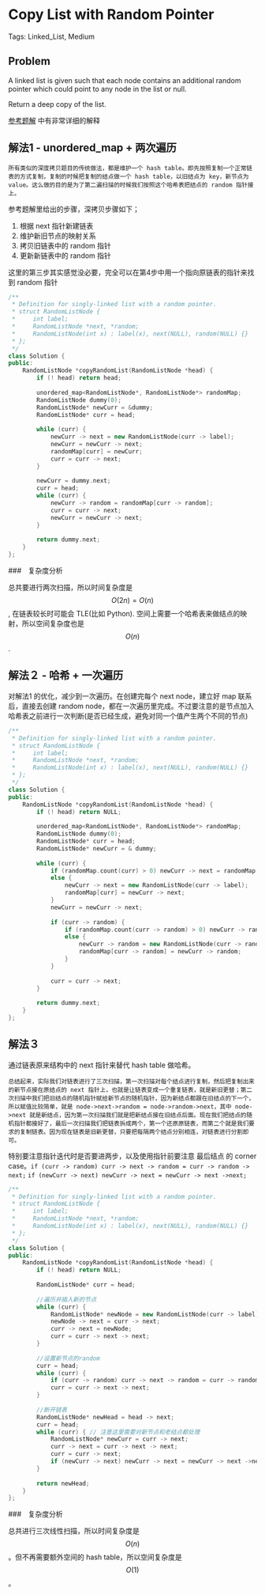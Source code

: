 # Copy List with Random Pointer

Tags: Linked_List, Medium

## Problem

A linked list is given such that each node contains an additional random pointer which could point to any node in the list or null.

Return a deep copy of the list.

[参考题解](https://algorithm.yuanbin.me/zh-hans/linked_list/copy_list_with_random_pointer.html) 中有非常详细的解释

## 解法1 - unordered_map + 两次遍历

`所有类似的深度拷贝题目的传统做法，都是维护一个 hash table。即先按照复制一个正常链表的方式复制，复制的时候把复制的结点做一个 hash table，以旧结点为 key，新节点为 value。这么做的目的是为了第二遍扫描的时候我们按照这个哈希表把结点的 random 指针接上。`

参考题解里给出的步骤，深拷贝步骤如下；
1. 根据 next 指针新建链表
2. 维护新旧节点的映射关系
3. 拷贝旧链表中的 random 指针
4. 更新新链表中的 random 指针

这里的第三步其实感觉没必要，完全可以在第4步中用一个指向原链表的指针来找到 random 指针

```cpp
/**
 * Definition for singly-linked list with a random pointer.
 * struct RandomListNode {
 *     int label;
 *     RandomListNode *next, *random;
 *     RandomListNode(int x) : label(x), next(NULL), random(NULL) {}
 * };
 */
class Solution {
public:
    RandomListNode *copyRandomList(RandomListNode *head) {
        if (! head) return head;
        
        unordered_map<RandomListNode*, RandomListNode*> randomMap;
        RandomListNode dummy(0);
        RandomListNode* newCurr = &dummy;
        RandomListNode* curr = head;
        
        while (curr) {
            newCurr -> next = new RandomListNode(curr -> label);
            newCurr = newCurr -> next;
            randomMap[curr] = newCurr;
            curr = curr -> next;
        }
        
        newCurr = dummy.next;
        curr = head;
        while (curr) {
            newCurr -> random = randomMap[curr -> random];
            curr = curr -> next;
            newCurr = newCurr -> next;
        }
        
        return dummy.next;
    }
};
```

###　复杂度分析

总共要进行两次扫描，所以时间复杂度是 $$O(2n)=O(n)$$, 在链表较长时可能会 TLE(比如 Python). 空间上需要一个哈希表来做结点的映射，所以空间复杂度也是 $$O(n)$$.

## 解法２ - 哈希 + 一次遍历

对解法1 的优化，减少到一次遍历。在创建完每个 next node，建立好 map 联系后，直接去创建 random node，都在一次遍历里完成。不过要注意的是节点加入哈希表之前进行一次判断(是否已经生成，避免对同一个值产生两个不同的节点)

```cpp
/**
 * Definition for singly-linked list with a random pointer.
 * struct RandomListNode {
 *     int label;
 *     RandomListNode *next, *random;
 *     RandomListNode(int x) : label(x), next(NULL), random(NULL) {}
 * };
 */
class Solution {
public:
    RandomListNode *copyRandomList(RandomListNode *head) {
        if (! head) return NULL;
        
        unordered_map<RandomListNode*, RandomListNode*> randomMap;
        RandomListNode dummy(0);
        RandomListNode* curr = head;
        RandomListNode* newCurr = & dummy;
        
        while (curr) {
            if (randomMap.count(curr) > 0) newCurr -> next = randomMap[curr];
            else {
                newCurr -> next = new RandomListNode(curr -> label);
                randomMap[curr] = newCurr -> next;
            }
            newCurr = newCurr -> next;
            
            if (curr -> random) {
                if (randomMap.count(curr -> random) > 0) newCurr -> random = randomMap[curr -> random];
                else {
                    newCurr -> random = new RandomListNode(curr -> random -> label);
                    randomMap[curr -> random] = newCurr -> random;
                }
            }
            
            curr = curr -> next;
        }
        
        return dummy.next;
    }
};
```

## 解法３

通过链表原来结构中的 next 指针来替代 hash table 做哈希。

```
总结起来，实际我们对链表进行了三次扫描，第一次扫描对每个结点进行复制，然后把复制出来的新节点接在原结点的 next 指针上，也就是让链表变成一个重复链表，就是新旧更替；第二次扫描中我们把旧结点的随机指针赋给新节点的随机指针，因为新结点都跟在旧结点的下一个，所以赋值比较简单，就是 node->next->random = node->random->next，其中 node->next 就是新结点，因为第一次扫描我们就是把新结点接在旧结点后面。现在我们把结点的随机指针都接好了，最后一次扫描我们把链表拆成两个，第一个还原原链表，而第二个就是我们要求的复制链表。因为现在链表是旧新更替，只要把每隔两个结点分别相连，对链表进行分割即可。
```

特别要注意指针迭代时是否要进两步，以及使用指针前要注意 最后结点 的 corner case。`if (curr -> random) curr -> next -> random = curr -> random -> next;` `if (newCurr -> next) newCurr -> next = newCurr -> next ->next;`


```cpp
/**
 * Definition for singly-linked list with a random pointer.
 * struct RandomListNode {
 *     int label;
 *     RandomListNode *next, *random;
 *     RandomListNode(int x) : label(x), next(NULL), random(NULL) {}
 * };
 */
class Solution {
public:
    RandomListNode *copyRandomList(RandomListNode *head) {
        if (! head) return NULL;
        
        RandomListNode* curr = head;
        
        //遍历并插入新的节点
        while (curr) {
            RandomListNode* newNode = new RandomListNode(curr -> label);
            newNode -> next = curr -> next;
            curr -> next = newNode;
            curr = curr -> next -> next;
        }
        
        //设置新节点的random
        curr = head;
        while (curr) {
            if (curr -> random) curr -> next -> random = curr -> random -> next; //这里的 if 判断很重要
            curr = curr -> next -> next;
        }
        
        //断开链表
        RandomListNode* newHead = head -> next;
        curr = head;
        while (curr) { // 注意这里需要对新节点和老结点都处理
            RandomListNode* newCurr = curr -> next;
            curr -> next = curr -> next -> next;
            curr = curr -> next;
            if (newCurr -> next) newCurr -> next = newCurr -> next ->next;
        }
        
        return newHead;
    }
};
```

###　复杂度分析

总共进行三次线性扫描，所以时间复杂度是 $$O(n)$$。但不再需要额外空间的 hash table，所以空间复杂度是 $$O(1)$$。